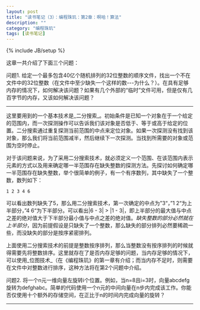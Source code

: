 ```yaml
---
layout: post
title: "读书笔记（3）：编程珠玑：第2章：啊哈！算法"
description: ""
category: "编程珠玑"
tags: [读书笔记]
---
```

{% include JB/setup %}

这章一共介绍了下面三个问题：

问题1. 给定一个最多包含40亿个随机排列的32位整数的顺序文件，找出一个不在文件中的32位整数（在文件中至少缺失一个这样的数---为什么？）。在具有足够内存的情况下，如何解决该问题？如果有几个外部的“临时”文件可用，但是仅有几百字节的内存，又该如何解决该问题？

***

这里要用到的一个基本技术是_二分搜索_。初始条件是已知一个对象在于一个给定的范围内，而一次探测操作可以告诉我们该对象是否低于、等于或高于给定的位置。二分搜索通过重复探测当前范围的中点来定位对象。如果一次探测没有找到该对象，那么我们将当前范围减半，然后继续下一次探测。当找到所需要的对象或范围为空时停止。

对于该问题来说，为了采用二分搜索技术，就必须定义一个范围、在该范围内表示元素的方式以及用来确定哪一半范围存在缺失整数的探测方法。先探讨如何确定哪一半范围存在缺失整数，举个很简单的例子，有一个有序数列，其中缺失了一个整数，数列如下：

	1 2 3 4 6

可以看出数列缺失了5，那么用二分搜索技术，第一次确定的中点为”3“，”1 2“为上半部分，”4 6“为下半部分。可以看出|6 - 3| > |1 - 3|，即上半部分的最大值与中点之差的绝对值大于下半部分最小值与中点之差的绝对值。_缺失整数的部分必然就在上半部分_，因为前提假设是只缺失了一个整数，那么缺失的部分排列必然要稀疏一些，而没缺失的部分是按序紧密排列。

上面使用二分搜索技术的前提是整数按序排列，那么当整数没有按序排列的时候就得需要先将整数排序。这里就存在了是否内存足够的问题，当内存足够的情况下，可以使用_位图技术_（在《编程珠玑》的第一章有介绍；而当内存不足时，则需要在文件中对整数进行排序，这种方法将在第2个问题中介绍。

问题2. 将一个n元一维向量左旋转i个位置。例如，当n=8且i=3时，向量abcdefg旋转为defghabc。简单的代码使用一个n元的中间向量在n步内完成该工作。你能否仅使用十个额外的存储空间，在正比于n的时间内完成向量的旋转？

***

